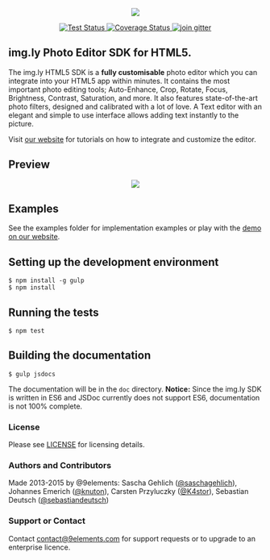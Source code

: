 <p align="center">
  <img src="https://camo.githubusercontent.com/4c4c8d90e242619972a11baa3c33acaaeb9bad00/687474703a2f2f692e696d6775722e636f6d2f666748314852742e706e67" />
</p>
<p align="center">
  <a href="https://travis-ci.org/imgly/imgly-sdk-html5">
    <img src="http://img.shields.io/travis/imgly/imgly-sdk-html5.svg?cb=2" alt="Test Status" />
  </a>
  <a href="https://coveralls.io/r/imgly/imgly-sdk-html5?branch=master">
    <img src="http://img.shields.io/coveralls/imgly/imgly-sdk-html5/master.svg?cb=2" alt="Coverage Status" />
  </a>
  <a href="https://gitter.im/imgly/imgly-sdk-html5">
    <img src="https://img.shields.io/badge/gitter-join%20chat%20%E2%86%92-brightgreen.svg" alt="join gitter" />
  </a>
</p>

## img.ly Photo Editor SDK for HTML5.
The img.ly HTML5 SDK is a **fully customisable** photo editor which you can integrate into your HTML5 app within minutes.
It contains the most important photo editing tools;
Auto-Enhance, Crop, Rotate, Focus, Brightness, Contrast, Saturation, and more.
It also features state-of-the-art photo filters, designed and calibrated with a lot of love.
A Text editor with an elegant and simple to use interface allows adding text instantly to the picture.

Visit [our website](https://www.photoeditorsdk.com/documentation/html5/getting-started) for tutorials on how to integrate and customize the editor.

## Preview

<p align="center">
  <img src="http://i.imgur.com/IFpAsf7.gif" />
</p>

## Examples
See the examples folder for implementation examples or play with the [demo on our website](http://sdk.img.ly/).

## Setting up the development environment

```shell
$ npm install -g gulp
$ npm install
```

## Running the tests

```shell
$ npm test
```

## Building the documentation

```shell
$ gulp jsdocs
```

The documentation will be in the `doc` directory. **Notice:** Since the img.ly SDK is written in ES6 and JSDoc currently does not support ES6, documentation is not 100% complete.

### License
Please see [LICENSE](https://github.com/imgly/imgly-sdk-html5/blob/master/LICENSE.md) for licensing details.

### Authors and Contributors
Made 2013-2015 by @9elements: Sascha Gehlich ([@saschagehlich](https://github.com/saschagehlich)), Johannes Emerich ([@knuton](https://github.com/knuton)), Carsten Przyluczky ([@K4stor](https://github.com/K4stor)), Sebastian Deutsch ([@sebastiandeutsch](https://github.com/sebastiandeutsch))

### Support or Contact
Contact contact@9elements.com for support requests or to upgrade to an enterprise licence.
